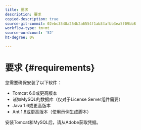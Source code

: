 ```yaml
---
title: 要求
description: 要求
copied-description: true
source-git-commit: 02ebc3548a254b2a6554f1ab34afbb3ea5f09bb8
workflow-type: tm+mt
source-wordcount: '52'
ht-degree: 0%

---
```


# 要求 {#requirements}

您需要确保安装了以下软件：

* Tomcat 6.0或更高版本
* 诸如MySQL的数据库（仅对于License Server组件需要）
* Java 1.6或更高版本
* Ant 1.8或更高版本（使用示例生成脚本）

安装Tomcat和MySQL后，请从Adobe获取凭据。
